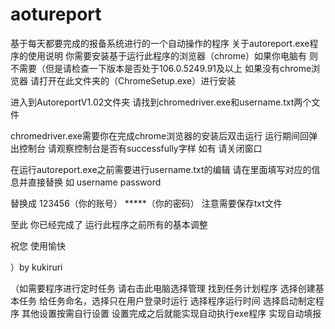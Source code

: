 # aotureport
基于每天都要完成的报备系统进行的一个自动操作的程序
关于autoreport.exe程序的使用说明
你需要安装基于运行此程序的浏览器（chrome）如果你电脑有 则不需要（但是请检查一下版本是否处于106.0.5249.91及以上
如果没有chrome浏览器   请打开在此文件夹的（ChromeSetup.exe）进行安装

进入到AutoreportV1.02文件夹 请找到chromedriver.exe和username.txt两个文件

chromedriver.exe需要你在完成chrome浏览器的安装后双击运行
运行期间回弹出控制台 请观察控制台是否有successfully字样 如有 请关闭窗口

在运行autoreport.exe之前需要进行username.txt的编辑
请在里面填写对应的信息并直接替换
如
username
password

替换成
123456（你的账号）
*****（你的密码）
注意需要保存txt文件

至此 你已经完成了 运行此程序之前所有的基本调整

祝您 使用愉快

）by kukiruri

（如需要程序进行定时任务
请右击此电脑选择管理 找到任务计划程序 选择创建基本任务
给任务命名，选择只在用户登录时运行
选择程序运行时间
选择启动制定程序
其他设置按需自行设置
设置完成之后就能实现自动执行exe程序 实现自动填报
